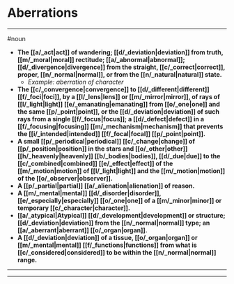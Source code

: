 # Aberrations
---
#noun
- **The [[a/_act|act]] of wandering; [[d/_deviation|deviation]] from truth, [[m/_moral|moral]] rectitude; [[a/_abnormal|abnormal]]; [[d/_divergence|divergence]] from the straight, [[c/_correct|correct]], proper, [[n/_normal|normal]], or from the [[n/_natural|natural]] state.**
	- _Example: aberration of character_
- **The [[c/_convergence|convergence]] to [[d/_different|different]] [[f/_foci|foci]], by a [[l/_lens|lens]] or [[m/_mirror|mirror]], of rays of [[l/_light|light]] [[e/_emanating|emanating]] from [[o/_one|one]] and the same [[p/_point|point]], or the [[d/_deviation|deviation]] of such rays from a single [[f/_focus|focus]]; a [[d/_defect|defect]] in a [[f/_focusing|focusing]] [[m/_mechanism|mechanism]] that prevents the [[i/_intended|intended]] [[f/_focal|focal]] [[p/_point|point]].**
- **A small [[p/_periodical|periodical]] [[c/_change|change]] of [[p/_position|position]] in the stars and [[o/_other|other]] [[h/_heavenly|heavenly]] [[b/_bodies|bodies]], [[d/_due|due]] to the [[c/_combined|combined]] [[e/_effect|effect]] of the [[m/_motion|motion]] of [[l/_light|light]] and the [[m/_motion|motion]] of the [[o/_observer|observer]].**
- **A [[p/_partial|partial]] [[a/_alienation|alienation]] of reason.**
- **A [[m/_mental|mental]] [[d/_disorder|disorder]], [[e/_especially|especially]] [[o/_one|one]] of a [[m/_minor|minor]] or temporary [[c/_character|character]].**
- **[[a/_atypical|Atypical]] [[d/_development|development]] or structure; [[d/_deviation|deviation]] from the [[n/_normal|normal]] type; an [[a/_aberrant|aberrant]] [[o/_organ|organ]].**
- **A [[d/_deviation|deviation]] of a tissue, [[o/_organ|organ]] or [[m/_mental|mental]] [[f/_functions|functions]] from what is [[c/_considered|considered]] to be within the [[n/_normal|normal]] range.**
---
---
